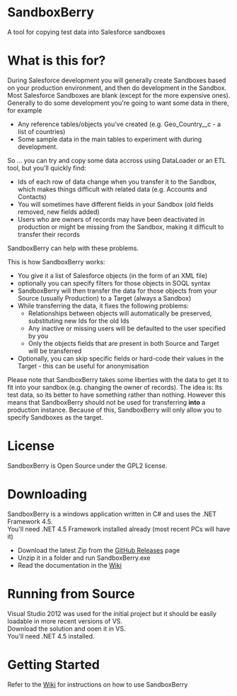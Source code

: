 # SandboxBerry
A tool for copying test data into Salesforce sandboxes

# What is this for?

During Salesforce development you will generally create Sandboxes based on your production environment, and then 
do development in the Sandbox. Most Salesforce Sandboxes are blank (except for the more expensive ones). Generally to do
some development you're going to want some data in there, for example

* Any reference tables/objects you've created (e.g. Geo_Country__c - a list of countries)
* Some sample data in the main tables to experiment with during development.

So ... you can try and copy some data accross using DataLoader or an ETL tool, but you'll quickly find:

* Ids of each row of data change when you transfer it to the Sandbox, which makes things difficult with related data 
(e.g. Accounts and Contacts)
* You will sometimes have different fields in your Sandbox (old fields removed, new fields added)
* Users who are owners of records may have been deactivated in production or might be missing from the Sandbox, 
making it difficult to transfer their records

SandboxBerry can help with these problems.

This is how SandboxBerry works:

* You give it a list of Salesforce objects (in the form of an XML file)
* optionally you can specify filters for those objects in SOQL syntax
* SandboxBerry will then transfer the data for those objects from your Source (usually Production) to a Target (always a Sandbox)
* While transferring the data, it fixes the following problems:
  * Relationships between objects will automatically be preserved, substituting new Ids for the old Ids
  * Any inactive or missing users will be defaulted to the user specified by you
  * Only the objects fields that are present in both Source and Target will be transferred
* Optionally, you can skip specific fields or hard-code their values in the Target - this can be useful for anonymisation

Please note that SandboxBerry takes some liberties with the data to get it to fit into your sandbox (e.g. changing the owner 
of records). The idea is: Its test data, so its better to have something rather than nothing. However this means that SandboxBerry 
should not be used for transferring **into** a production instance. Because of this, SandboxBerry will only allow you to specify Sandboxes 
as the target.

# License

SandboxBerry is Open Source under the GPL2 license.

# Downloading

SandboxBerry is a windows application written in C# and uses the .NET Framework 4.5.  
You'll need .NET 4.5 Framework installed already (most recent PCs will have it)  

* Download the latest Zip from the [GitHub Releases](https://github.com/codeulike/SandboxBerry/releases) page
* Unzip it in a folder and run SandboxBerry.exe
* Read the documentation in the [Wiki](https://github.com/codeulike/SandboxBerry/wiki) 

# Running from Source

Visual Studio 2012 was used for the initial project but it should be easily loadable in more recent versions of VS.  
Download the solution and ooen it in VS.  
You'll need .NET 4.5 installed.

# Getting Started

Refer to the [Wiki](https://github.com/codeulike/SandboxBerry/wiki) for instructions on how to use SandboxBerry

